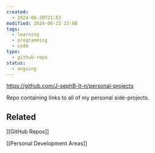 ```yaml
---
created:
  - 2024-06-20T21:52
modified: 2024-06-23 23:08
tags:
  - learning
  - programming
  - code
type:
  - github-repo
status:
  - ongoing
---
```

https://github.com/J-sephB-lt-n/personal-projects

Repo containing links to all of my personal side-projects.
## Related 

[[GitHub Repos]]

[[Personal Development Areas]]
